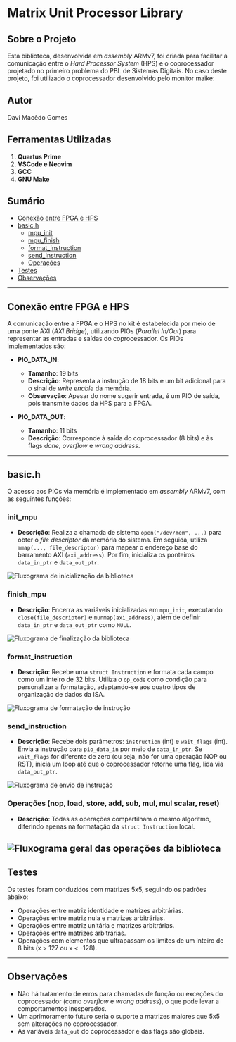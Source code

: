 # Matrix Unit Processor Library

## Sobre o Projeto
Esta biblioteca, desenvolvida em *assembly* ARMv7, foi criada para facilitar a comunicação entre o *Hard Processor System* (HPS) e o coprocessador projetado no primeiro problema do PBL de Sistemas Digitais. 
No caso deste projeto, foi utilizado o coprocessador desenvolvido pelo monitor maike: 

## Autor
Davi Macêdo Gomes

## Ferramentas Utilizadas
1. **Quartus Prime**  
2. **VSCode e Neovim**  
3. **GCC**  
4. **GNU Make**

## Sumário
- [Conexão entre FPGA e HPS](#conexão-entre-fpga-e-hps)  
- [basic.h](#basich)  
  - [mpu_init](#mpu_init)  
  - [mpu_finish](#mpu_finish)  
  - [format_instruction](#format_instruction)  
  - [send_instruction](#send_instruction)  
  - [Operações](#operações)  
- [Testes](#testes)  
- [Observações](#observações)  

---

## Conexão entre FPGA e HPS
A comunicação entre a FPGA e o HPS no kit é estabelecida por meio de uma ponte AXI (*AXI Bridge*), utilizando PIOs (*Parallel In/Out*) para representar as entradas e saídas do coprocessador. Os PIOs implementados são:

- **PIO_DATA_IN**:  
  - **Tamanho**: 19 bits  
  - **Descrição**: Representa a instrução de 18 bits e um bit adicional para o sinal de *write enable* da memória.  
  - **Observação**: Apesar do nome sugerir entrada, é um PIO de saída, pois transmite dados da HPS para a FPGA.

- **PIO_DATA_OUT**:  
  - **Tamanho**: 11 bits  
  - **Descrição**: Corresponde à saída do coprocessador (8 bits) e às flags *done*, *overflow* e *wrong address*.

---

## basic.h
O acesso aos PIOs via memória é implementado em *assembly* ARMv7, com as seguintes funções:

### init_mpu
- **Descrição**: Realiza a chamada de sistema `open("/dev/mem", ...)` para obter o *file descriptor* da memória do sistema. Em seguida, utiliza `mmap(..., file_descriptor)` para mapear o endereço base do barramento AXI (`axi_address`). Por fim, inicializa os ponteiros `data_in_ptr` e `data_out_ptr`.  

![Fluxograma de inicialização da biblioteca](assets/init_mpu.drawio.png)

### finish_mpu
- **Descrição**: Encerra as variáveis inicializadas em `mpu_init`, executando `close(file_descriptor)` e `munmap(axi_address)`, além de definir `data_in_ptr` e `data_out_ptr` como `NULL`.  

![Fluxograma de finalização da biblioteca](assets/finish_mpu.drawio.png)
### format_instruction
- **Descrição**: Recebe uma `struct Instruction` e formata cada campo como um inteiro de 32 bits. Utiliza o `op_code` como condição para personalizar a formatação, adaptando-se aos quatro tipos de organização de dados da ISA.  

![Fluxograma de formatação de instrução](assets/format_instr.drawio.png)

### send_instruction
- **Descrição**: Recebe dois parâmetros: `instruction` (int) e `wait_flags` (int). Envia a instrução para `pio_data_in` por meio de `data_in_ptr`. Se `wait_flags` for diferente de zero (ou seja, não for uma operação NOP ou RST), inicia um loop até que o coprocessador retorne uma flag, lida via `data_out_ptr`.  

![Fluxograma de envio de instrução](assets/send_instr.drawio.png)

### Operações (nop, load, store, add, sub, mul, mul scalar, reset)
- **Descrição**: Todas as operações compartilham o mesmo algoritmo, diferindo apenas na formatação da `struct Instruction` local.  

![Fluxograma geral das operações da biblioteca](assets/operations.drawio.png)
---

## Testes
Os testes foram conduzidos com matrizes 5x5, seguindo os padrões abaixo:  
- Operações entre matriz identidade e matrizes arbitrárias.  
- Operações entre matriz nula e matrizes arbitrárias.  
- Operações entre matriz unitária e matrizes arbitrárias.  
- Operações entre matrizes arbitrárias.  
- Operações com elementos que ultrapassam os limites de um inteiro de 8 bits (x > 127 ou x < -128).  

---

## Observações
- Não há tratamento de erros para chamadas de função ou exceções do coprocessador (como *overflow* e *wrong address*), o que pode levar a comportamentos inesperados.  
- Um aprimoramento futuro seria o suporte a matrizes maiores que 5x5 sem alterações no coprocessador.  
- As variáveis `data_out` do coprocessador e das flags são globais.
